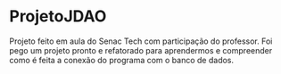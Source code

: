 # ProjetoJDAO
Projeto feito em aula do Senac Tech com participação do professor. Foi pego um projeto pronto e refatorado para aprendermos e compreender como é feita a conexão do programa com o banco de dados. 
